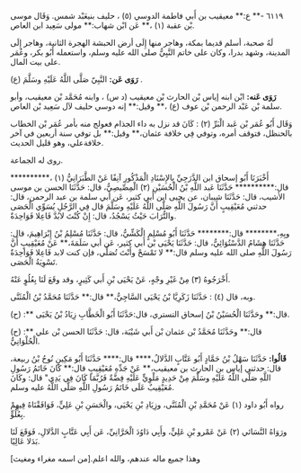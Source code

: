 ٦١١٩ -** ع:** معيقيب بن أَبي فاطمة الدوسي (٥) ، حليف بنيعَبْد شمس. وَقَال موسى بْن عقبة (١) ،** عَن ابْن شهاب:** مولى سَعِيد ابن العاص.

لَهُ صحبة، أسلم قديما بمكة، وهاجر منها إِلَى أرض الحبشة الهجرة الثانية، وهاجر إِلَى المدينة، وشهد بدرا، وكان على خاتم النَّبِيُّ صلى الله عليه وسلم، واستعمله أَبُو بكر، وعُمَر على بيت المال.

**رَوَى عَن:** النَّبِيّ صَلَّى اللَّهُ عَلَيْهِ وسَلَّمَ (ع) .

**رَوَى عَنه:** ابْن ابنه إياس بْن الحارث بْن معيقيب (د س) ، وابنه مُحَمَّد بْن معيقيب، وأبو سلمة بْن عَبْد الرحمن بْن عوف (ع) ،** وقيل:** إنه دوسي حليف لآل سَعِيد بْن العاص.

وَقَال أَبُو عُمَر بْن عَبد الْبَرِّ (٢) : كَانَ قد نزل به داء الجذام فعولج منه بأمر عُمَر بْن الخطاب بالحنظل، فتوقف أمره، وتوفي فِي خلافة عثمان،** وقيل:** بل توفي سنة أربعين في آخر خلافةعلي، وهو قليل الحديث.

روى له الجماعة.

أَخْبَرَنَا أَبُو إسحاق ابن الدَّرَجِيِّ بِالإِسْنَادِ الْمَذْكُورِ آنِفًا عَنْ الطَّبَرَانِيُّ (١) ،********** قال:********** حَدَّثَنَا عَبد اللَّهِ بْنُ الْحُسَيْنِ (٢) الْمِصِّيصِيُّ، قال: حَدَّثَنَا الحسن بن موسى الأشيب، قال: حَدَّثَنَا شيبان، عن يحيى ابن أَبي كثير، عَن أبي سلمة بن عبد الرحمن، قال: حدثني مُعَيْقِيبٍ أَنَّ رَسُولَ اللَّهِ صَلَّى اللَّهُ عَلَيْهِ وسَلَّمَ قال فِي الرَّجُلِ يُسَوِّي الْحَصَى والتُّرَابَ حَيْثُ يَسْجُدُ، قال: إِنْ كُنْتَ لابُدَّ فَاعِلا فَوَاحِدَةٌ.

وبِهِ،******** قال:******** حَدَّثَنَا أَبُو مُسْلِمٍ الْكَشِّيُّ، قال: حَدَّثَنَا مُسْلِمُ بْنُ إِبْرَاهِيمَ، قال: حَدَّثَنَا هِشَامُ الدَّسْتُوَائِيُّ، قال: حَدَّثَنَا يَحْيَى بْن أَبي كثير، عَن أبي سَلَمَةَ،** عَنْ مُعَيْقِيبٍ أَنَّ رَسُولَ اللَّهِ صلى الله عليه وسلم قال:** لا تَمْسَحْ وأَنْتَ تُصَلِّي، فإن كنت لابد فَاعِلا فَوَاحِدَةٌ تَسْوِيَةُ الْحَصَى.

أَخْرَجُوهُ (٣) مِنْ غَيْرِ وجْهٍ، عَنْ يَحْيَى بْنِ أَبي كَثِيرٍ، وقد وقَعَ لَنَا بِعُلُوٍ عَنْهُ.

وبه، قال (٤) : حَدَّثَنَا زَكَرِيَّا بْنُ يَحْيَى السَّاجِيُّ،** قال:** حَدَّثَنَا مُحَمَّدُ بْنُ الْمُثَنَّى.

(ح) :** قال:** وحَدَّثَنَا الْحُسَيْنُ بْنُ إسحاق التستري، قال:حَدَّثَنَا أَبُو الْخَطَّابِ زِيَادُ بْنُ يَحْيَى.

(ح) :** قال:** وحَدَّثَنَا مُحَمَّدُ بْن عثمان بْن أَبي شَيْبَة، قال: حَدَّثَنَا الحسن بْن علي الْحُلْوَانِيُّ.

**قَالُوا:** حَدَّثَنَا سَهْلُ بْنُ حَمَّادٍ أَبُو عَتَّابٍ الدَّلالُ،**** قال:**** حَدَّثَنَا أَبُو مَكِينٍ نُوحُ بْنُ ربيعة، قال: حدثني إياس بن الحارث بن معيقيب،** عَنْ جَدِّهِ مُعَيْقِيبٍ قال:** كَانَ خَاتَمُ رَسُولِ اللَّهِ صَلَّى اللَّهُ عَلَيْهِ وسَلَّمَ مِنْ حَدِيدٍ مَلْوِيٍّ عَلَيْهِ فِضَّةٌ فَرُبَّمَا كَانَ فِي يَدِي" قال: وكَانَ مُعَيْقِيبٌ عَلَى خَاتَمُ رَسُولِ اللَّهِ صَلَّى اللَّهُ عليه وسلم.

رواه أَبُو داود (١) عَنْ مُحَمَّدِ بْنِ الْمُثَنَّى، وزِيَادِ بْنِ يَحْيَى، والْحَسَنِ بْنِ عَلِيٍّ، فَوَافَقْنَاهُ فِيهِمْ بِعُلُوٍّ.

ورَوَاهُ النَّسَائي (٢) عَنْ عَمْرو بْنِ عَلِيٍّ، وأَبِي دَاوُدَ الْحَرَّانِيِّ، عَن أَبِي عَتَّابٍ الدَّلالِ، فَوَقَعَ لَنَا بَدَلا عَالِيًا.

وهذا جميع ماله عندهم، والله اعلم.[من اسمه مغراء ومغيث]